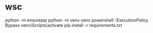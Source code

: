 # wsc

python -m ensurepip
python -m venv venv
powershell -ExecutionPolicy Bypass
venv\Scripts\activate
pip install -r requirements.txt




